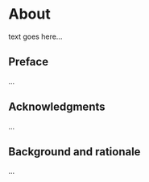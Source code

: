 # About

text goes here...


## Preface
...

## Acknowledgments
...

## Background and rationale
...

